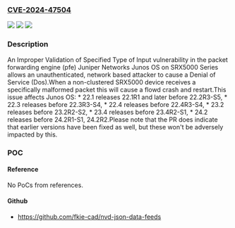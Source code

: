 ### [CVE-2024-47504](https://cve.mitre.org/cgi-bin/cvename.cgi?name=CVE-2024-47504)
![](https://img.shields.io/static/v1?label=Product&message=Junos%20OS&color=blue)
![](https://img.shields.io/static/v1?label=Version&message=22.2%3C%2022.2R3-S5%20&color=brighgreen)
![](https://img.shields.io/static/v1?label=Vulnerability&message=CWE-1287%20Improper%20Validation%20of%20Specified%20Type%20of%20Input&color=brighgreen)

### Description

An Improper Validation of Specified Type of Input vulnerability in the packet forwarding engine (pfe) Juniper Networks Junos OS on SRX5000 Series allows an unauthenticated, network based attacker to cause a Denial of Service (Dos).When a non-clustered SRX5000 device receives a specifically malformed packet this will cause a flowd crash and restart.This issue affects Junos OS:  *  22.1 releases 22.1R1 and later before 22.2R3-S5,  *  22.3 releases before 22.3R3-S4,  *  22.4 releases before 22.4R3-S4,  *  23.2 releases before 23.2R2-S2,  *  23.4 releases before 23.4R2-S1,  *  24.2 releases before 24.2R1-S1, 24.2R2.Please note that the PR does indicate that earlier versions have been fixed as well, but these won't be adversely impacted by this.

### POC

#### Reference
No PoCs from references.

#### Github
- https://github.com/fkie-cad/nvd-json-data-feeds

